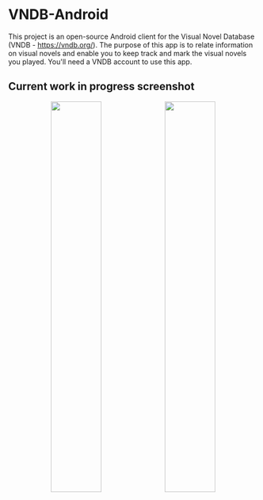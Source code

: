 # VNDB-Android

This project is an open-source Android client for the Visual Novel Database (VNDB - https://vndb.org/). The purpose of this app is to relate information on visual novels and enable you to keep track and mark the visual novels you played. You'll need a VNDB account to use this app.

## Current work in progress screenshot
<p align="center">
  <img src="http://image.noelshack.com/fichiers/2016/10/1457887784-2016-03-13-16-39-49.png" width="45%"/>
  <img src="http://image.noelshack.com/fichiers/2016/11/1458472614-2016-03-20-11-15-13.png" width="45%"/>
</p>
